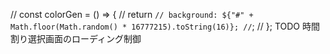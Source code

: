 // const colorGen = () => {
// return `// background: ${"#" + Math.floor(Math.random() * 16777215).toString(16)}; //`;
// };
TODO
時間割り選択画面のローディング制御
